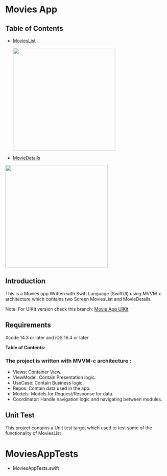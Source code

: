 # Movies App
## Table of Contents
- [MoviesList](#MoviesList)
  
  <img src="https://github.com/muhammedm22/yassir-movies-app/assets/6264217/84c3297b-4bb0-4587-8617-9d4ee71a121e" width="320">

- [MovieDetails](#MovieDetails)
<img src="https://github.com/muhammedm22/yassir-movies-app/assets/6264217/ec64631c-b7ff-495b-b62b-d0fea7fc5f6f)" width="320">
  
 ## Introduction
 This is a Movies app Written with Swift Language (SwiftUI)  using MVVM-c architecture which contains two Screen MoviesList and MovieDetails.

Note: For UIKit version check this branch:
<a href="https://github.com/muhammedm22/yassir-movies-app/tree/master"> Movie App UIKit </a>

 ## Requirements
 Xcode 14.3 or later and iOS 16.4 or later  

 **Table of Contents:**

### The project is written with MVVM-c architecture :
- Views: Container View.
- ViewModel: Contain Presentation logic.
- UseCase: Contain Business logic.
- Repos: Contain data used in the app.
- Models: Models for Request/Response for data.
- Coordinator: Handle navigation logic and navigating between modules.

## Unit Test
This project contains a Unit test target which used to test some of the functionality of MoviesList
# MoviesAppTests
- MoviesAppTests.swift
